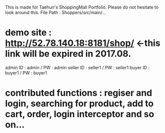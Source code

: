 This is made for Taehun's ShoppingMall Portfolio.
Please do not hesitate to look around this.
File Path : Shoppers/src/main/...

# demo site : http://52.78.140.18:8181/shop/ <-this link will be expired in 2017.08.

admin ID : admin / PW : admin
seller ID : seller1 / PW : seller1
buyer ID : buyer1 / PW : buyer1

# contributed functions : regiser and login, searching for product, add to cart, order, login interceptor and so on...


